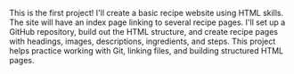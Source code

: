 This is the first project! I'll create a basic recipe website using HTML skills. The site will have an index page linking to several recipe pages. I'll set up a GitHub repository, build out the HTML structure, and create recipe pages with headings, images, descriptions, ingredients, and steps. This project helps practice working with Git, linking files, and building structured HTML pages.